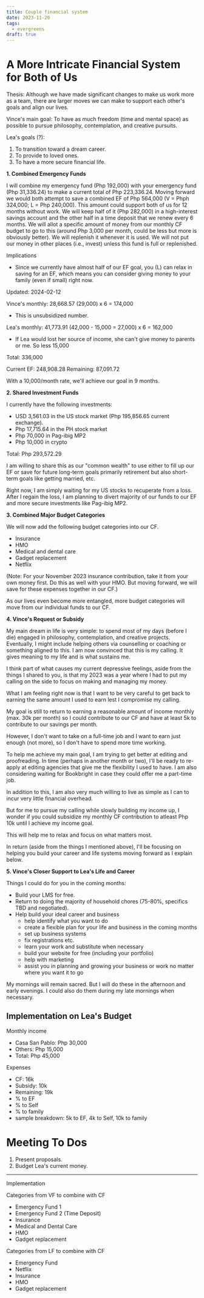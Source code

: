 ```yaml
---
title: Couple financial system
date: 2023-11-20
tags:
  - evergreens
draft: true
---
```

# A More Intricate Financial System for Both of Us

Thesis: Although we have made significant changes to make us work more as a team, there are larger moves we can make to support each other's goals and align our lives.

Vince's main goal: To have as much freedom (time and mental space) as possible to pursue philosophy, contemplation, and creative pursuits.

Lea's goals (?):
1. To transition toward a dream career.
2. To provide to loved ones.
3. To have a more secure financial life.

**1. Combined Emergency Funds**

I will combine my emergency fund (Php 192,000) with your emergency fund (Php 31,336.24) to make a current total of Php 223,336.24. Moving forward we would both attempt to save a combined EF of Php 564,000 (V = Phph 324,000; L = Php 240,000). This amount could support both of us for 12 months without work. We will keep half of it (Php 282,000) in a high-interest savings account and the other half in a time deposit that we renew every 6 months. We will allot a specific amount of money from our monthly CF budget to go to this (around Php 3,000 per month, could be less but more is obviously better). We will replenish it whenever it is used. We will not put our money in other places (i.e., invest) unless this fund is full or replenished.

Implications
- Since we currently have almost half of our EF goal, you (L) can relax in saving for an EF, which means you can consider giving money to your family (even if small) right now.

Updated: 2024-02-12

Vince's monthly: 28,668.57 (29,000) x 6 = 174,000
- This is unsubsidized number.

Lea's monthly: 41,773.91 (42,000 - 15,000 = 27,000) x 6 = 162,000
- If Lea would lost her source of income, she can't give money to parents or me. So less 15,000

Total: 336,000

Current EF: 248,908.28
Remaining: 87,091.72

With a 10,000/month rate, we'll achieve our goal in 9 months.

**2. Shared Investment Funds**

I currently have the following investments:
- USD 3,561.03 in the US stock market (Php 195,856.65 current exchange).
- Php 17,715.64 in the PH stock market
- Php 70,000 in Pag-ibig MP2
- Php 10,000 in crypto

Total: Php 293,572.29

I am willing to share this as our "common wealth" to use either to fill up our EF or save for future long-term goals primarily retirement but also short-term goals like getting married, etc.

Right now, I am simply waiting for my US stocks to recuperate from a loss. After I regain the loss, I am planning to divert majority of our funds to our EF and more secure investments like Pag-ibig MP2.

**3. Combined Major Budget Categories**

We will now add the following budget categories into our CF.
- Insurance
- HMO
- Medical and dental care
- Gadget replacement
- Netflix

(Note: For your November 2023 insurance contribution, take it from your own money first. Do this as well with your HMO. But moving forward, we will save for these expenses together in our CF.)

As our lives even become more entangled, more budget categories will move from our individual funds to our CF.

**4. Vince's Request or Subsidy**

My main dream in life is very simple: to spend most of my days (before I die) engaged in philosophy, contemplation, and creative projects. Eventually, I might include helping others via counselling or coaching or something aligned to this. I am now convinced that this is my calling. It gives meaning to my life and is what sustains me.

I think part of what causes my current depressive feelings, aside from the things I shared to you, is that my 2023 was a year where I had to put my calling on the side to focus on making and managing my money.

What I am feeling right now is that I want to be very careful to get back to earning the same amount I used to earn lest I compromise my calling.

My goal is still to return to earning a reasonable amount of income monthly (max. 30k per month) so I could contribute to our CF and have at least 5k to contribute to our savings per month.

However, I don't want to take on a full-time job and I want to earn just enough (not more), so I don't have to spend more time working.

To help me achieve my main goal, I am trying to get better at editing and proofreading. In time (perhaps in another month or two), I'll be ready to re-apply at editing agencies that give me the flexibility I used to have. I am also considering waiting for Bookbright in case they could offer me a part-time job.

In addition to this, I am also very much willing to live as simple as I can to incur very little financial overhead.

But for me to pursue my calling while slowly building my income up, I wonder if you could subsidize my monthly CF contribution to atleast Php 10k until I achieve my income goal.

This will help me to relax and focus on what matters most.

In return (aside from the things I mentioned above), I'll be focusing on helping you build your career and life systems moving forward as I explain below.

**5. Vince's Closer Support to Lea's Life and Career**

Things I could do for you in the coming months:
- Build your LMS for free.
- Return to doing the majority of household chores (75-80%, specifics TBD and negotiated).
- Help build your ideal career and business
	- help identify what you want to do
	- create a flexible plan for your life and business in the coming months
	- set up business systems
	- fix registrations etc.
	- learn your work and substitute when necessary
	- build your website for free (including your portfolio)
	- help with marketing
	- assist you in planning and growing your business or work no matter where you want it to go

My mornings will remain sacred. But I will do these in the afternoon and early evenings. I could also do them during my late mornings when necessary.

## Implementation on Lea's Budget

Monthly income
- Casa San Pablo: Php 30,000
- Others: Php 15,000
- Total: Php 45,000

Expenses
- CF: 16k
- Subsidy: 10k
- Remaining: 19k
- % to EF
- % to Self
- % to family
- sample breakdown: 5k to EF, 4k to Self, 10k to family

# Meeting To Dos

1. Present proposals.
2. Budget Lea's current money.


---

Implementation

Categories from VF to combine with CF

- Emergency Fund 1
- Emergency Fund 2 (Time Deposit)
- Insurance
- Medical and Dental Care
- HMO
- Gadget replacement

Categories from LF to combine with CF

- Emergency Fund
- Netflix
- Insurance
- HMO
- Gadget replacement